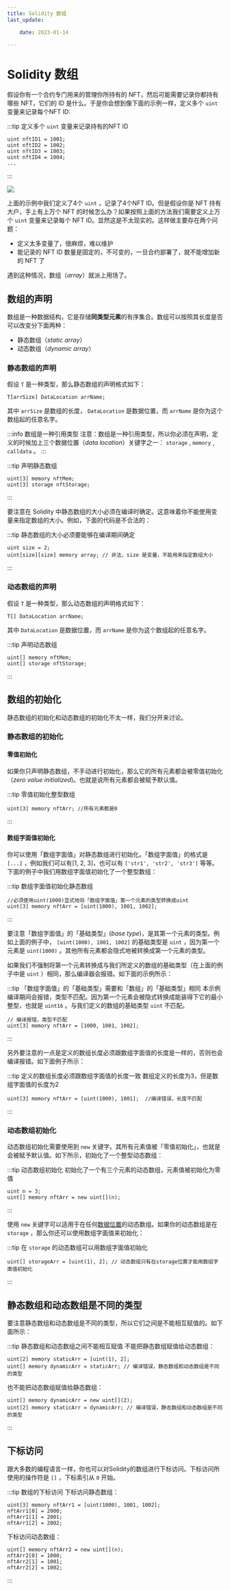 ```yaml
---
title: Solidity 数组
last_update:

    date: 2023-01-14

---
```


# Solidity 数组

假设你有一个合约专门用来的管理你所持有的 NFT，然后可能需要记录你都持有哪些 NFT，它们的 ID 是什么。于是你会想到像下面的示例一样，定义多个 `uint` 变量来记录每个NFT ID:

:::tip 定义多个 `uint` 变量来记录持有的NFT ID

```solidity
uint nftID1 = 1001;
uint nftID2 = 1002;
uint nftID3 = 1003;
uint nftID4 = 1004;
...
```

:::

![](./assets/array/8b7903fe53a24dfda50d162865c4bbbd.png)

上面的示例中我们定义了4个 `uint` ，记录了4个NFT ID。但是假设你是 NFT 持有大户，手上有上万个 NFT 的时候怎么办？如果按照上面的方法我们需要定义上万个 `uint` 变量来记录每个 NFT ID。显然这是不太现实的。这样做主要存在两个问题：

* 定义太多变量了，很麻烦，难以维护
* 能记录的 NFT ID 数量是固定的，不可变的，一旦合约部署了，就不能增加新的 NFT 了

遇到这种情况，数组（_array_）就派上用场了。

## 数组的声明

数组是一种数据结构，它是存储**同类型元素**的有序集合。数组可以按照其长度是否可以改变分下面两种：

* 静态数组（_static array_）
* 动态数组（_dynamic array_）

### 静态数组的声明

假设 `T` 是一种类型，那么静态数组的声明格式如下：

```solidity
T[arrSize] DataLocation arrName;
```

其中 `arrSize` 是数组的长度， `DataLocation` 是数据位置，而 `arrName` 是你为这个数组起的任意名字。

:::info 数组是一种引用类型
注意：数组是一种引用类型，所以你必须在声明，定义的时候加上三个数据位置（_data location_）关键字之一： `storage` , `memory` , `calldata` 。
:::

:::tip 声明静态数组

```solidity
uint[3] memory nftMem;
uint[3] storage nftStorage;
```

:::

要注意在 Solidity 中静态数组的大小必须在编译时确定。这意味着你不能使用变量来指定数组的大小。例如，下面的代码是不合法的：

:::tip 静态数组的大小必须要能够在编译期间确定

```solidity
uint size = 2;
uint[size][size] memory array; // 非法，size 是变量，不能用来指定数组大小
```

:::

### 动态数组的声明

假设 `T` 是一种类型，那么动态数组的声明格式如下：

```solidity
T[] DataLocation arrName;
```

其中 `DataLocation` 是数据位置，而 `arrName` 是你为这个数组起的任意名字。

:::tip 声明动态数组

```solidity
uint[] memory nftMem;
uint[] storage nftStorage;
```

:::

## 数组的初始化

静态数组的初始化和动态数组的初始化不太一样，我们分开来讨论。

### 静态数组的初始化

#### 零值初始化

如果你只声明静态数组，不手动进行初始化，那么它的所有元素都会被零值初始化（_zero value initialized_)。也就是说所有元素都会被赋予默认值。

:::tip 零值初始化整型数组

```solidity
uint[3] memory nftArr; //所有元素都是0
```

:::

#### 数组字面值初始化

你可以使用「数组字面值」对静态数组进行初始化。「数组字面值」的格式是 `[...]` ，例如我们可以有[1, 2, 3]，也可以有 `['str1', 'str2', 'str3']` 等等。下面的例子中我们用数组字面值初始化了一个整型数组：

:::tip 数组字面值初始化静态数组

```solidity
//必须使用uint(1000)显式地将「数组字面值」第一个元素的类型转换成uint
uint[3] memory nftArr = [uint(1000), 1001, 1002]; 
```

:::

要注意「数组字面值」的「基础类型」(_base type_)，是其第一个元素的类型。例如上面的例子中， `[uint(1000), 1001, 1002]` 的基础类型是 `uint` ，因为第一个元素是 `uint(1000)` 。其他所有元素都会隐式地被转换成第一个元素的类型。

如果我们不强制将第一个元素转换成与我们所定义的数组的基础类型（在上面的例子中是 `uint` ）相同，那么编译器会报错。如下面的示例所示：

:::tip 「数组字面值」的「基础类型」需要和「数组」的「基础类型」相同
本示例编译期间会报错，类型不匹配。因为第一个元素会被隐式转换成能装得下它的最小整型，也就是 `uint16` 。与我们定义的数组的基础类型 `uint` 不匹配。

```solidity
// 编译报错，类型不匹配
uint[3] memory nftArr = [1000, 1001, 1002]; 
```

:::

另外要注意的一点是定义的数组长度必须跟数组字面值的长度是一样的，否则也会编译报错。如下面例子所示：

:::tip 定义的数组长度必须跟数组字面值的长度一致
数组定义的长度为3，但是数组字面值的长度为2

```solidity
uint[3] memory nftArr = [uint(1000), 1001];  //编译错误，长度不匹配
```

:::

### 动态数组初始化

动态数组初始化需要使用到 `new` 关键字。其所有元素值被「零值初始化」，也就是会被赋予默认值。如下所示，初始化了一个整型动态数组：

:::tip 动态数组初始化
初始化了一个有三个元素的动态数组，元素值被初始化为零值

```solidity
uint n = 3;
uint[] memory nftArr = new uint[](n);
```

:::

使用 `new` 关键字可以适用于在任何[数据位置](data-location)的动态数组。如果你的动态数组是在 `storage` ，那么你还可以使用数组字面值来初始化：

:::tip 在 `storage` 的动态数组可以用数组字面值初始化

```solidity
uint[] storageArr = [uint(1), 2]; // 动态数组只有在storage位置才能用数组字面值初始化
```

:::

## 静态数组和动态数组是不同的类型

要注意静态数组和动态数组是不同的类型，所以它们之间是不能相互赋值的。如下面所示：

:::tip 静态数组和动态数组之间不能相互赋值
不能把静态数组赋值给动态数组：

```solidity
uint[2] memory staticArr = [uint(1), 2];
uint[] memory dynamicArr = staticArr; // 编译错误，静态数组和动态数组是不同的类型
```

也不能把动态数组赋值给静态数组：

```solidity
uint[] memory dynamicArr = new uint[](2); 
uint[2] memory staticArr = dynamicArr; // 编译错误，静态数组和动态数组是不同的类型
```

:::

## 下标访问

跟大多数的编程语言一样，你也可以对Solidity的数组进行下标访问。下标访问所使用的操作符是 `[]` ，下标索引从 `0` 开始。

:::tip 数组的下标访问
下标访问静态数组：

```solidity
uint[3] memory nftArr1 = [uint(1000), 1001, 1002];
nftArr1[0] = 2000;
nftArr1[1] = 2001;
nftArr1[2] = 2002;
```

下标访问动态数组：

```solidity
uint[] memory nftArr2 = new uint[](n);
nftArr2[0] = 1000;
nftArr2[1] = 1001;
nftArr2[2] = 1002;
```

:::
